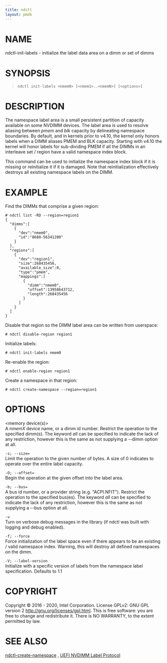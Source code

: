 ```yaml
---
title: ndctl
layout: pmdk
---
```


NAME
====

ndctl-init-labels - initialize the label data area on a dimm or set of
dimms

SYNOPSIS
========

>     ndctl init-labels <nmem0> [<nmem1>..<nmemN>] [<options>]

DESCRIPTION
===========

The namespace label area is a small persistent partition of capacity
available on some NVDIMM devices. The label area is used to resolve
aliasing between *pmem* and *blk* capacity by delineating namespace
boundaries. By default, and in kernels prior to v4.10, the kernel only
honors labels when a DIMM aliases PMEM and BLK capacity. Starting with
v4.10 the kernel will honor labels for sub-dividing PMEM if all the
DIMMs in an interleave set / region have a valid namespace index block.

This command can be used to initialize the namespace index block if it
is missing or reinitialize it if it is damaged. Note that
reinitialization effectively destroys all existing namespace labels on
the DIMM.

EXAMPLE
=======

Find the DIMMs that comprise a given region:

    # ndctl list -RD --region=region1
    {
      "dimms":[
        {
          "dev":"nmem0",
          "id":"8680-56341200"
        }
      ],
      "regions":[
        {
          "dev":"region1",
          "size":268435456,
          "available_size":0,
          "type":"pmem",
          "mappings":[
            {
              "dimm":"nmem0",
              "offset":13958643712,
              "length":268435456
            }
          ]
        }
      ]
    }

Disable that region so the DIMM label area can be written from
userspace:

    # ndctl disable-region region1

Initialize labels:

    # ndctl init-labels nmem0

Re-enable the region:

    # ndctl enable-region region1

Create a namespace in that region:

    # ndctl create-namespace --region=region1

OPTIONS
=======

\<memory device(s)\>  
A *nmemX* device name, or a dimm id number. Restrict the operation to
the specified dimm(s). The keyword *all* can be specified to indicate
the lack of any restriction, however this is the same as not supplying a
--dimm option at all.

`-s; --size=`  
Limit the operation to the given number of bytes. A size of 0 indicates
to operate over the entire label capacity.

`-O; --offset=`  
Begin the operation at the given offset into the label area.

`-b; --bus=`  
A bus id number, or a provider string (e.g. "ACPI.NFIT"). Restrict the
operation to the specified bus(es). The keyword *all* can be specified
to indicate the lack of any restriction, however this is the same as not
supplying a --bus option at all.

`-v`  
Turn on verbose debug messages in the library (if ndctl was built with
logging and debug enabled).

`-f; --force`  
Force initialization of the label space even if there appears to be an
existing / valid namespace index. Warning, this will destroy all defined
namespaces on the dimm.

`-V; --label-version`  
Initialize with a specific version of labels from the namespace label
specification. Defaults to 1.1

COPYRIGHT
=========

Copyright © 2016 - 2020, Intel Corporation. License GPLv2: GNU GPL
version 2 <http://gnu.org/licenses/gpl.html>. This is free software: you
are free to change and redistribute it. There is NO WARRANTY, to the
extent permitted by law.

SEE ALSO
========

[ndctl-create-namespace](ndctl-create-namespace.md) , [UEFI NVDIMM Label
Protocol](http://www.uefi.org/sites/default/files/resources/UEFI_Spec_2_7.pdf)
